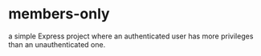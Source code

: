 # members-only
a simple Express project where an authenticated user has more privileges than an unauthenticated one.
